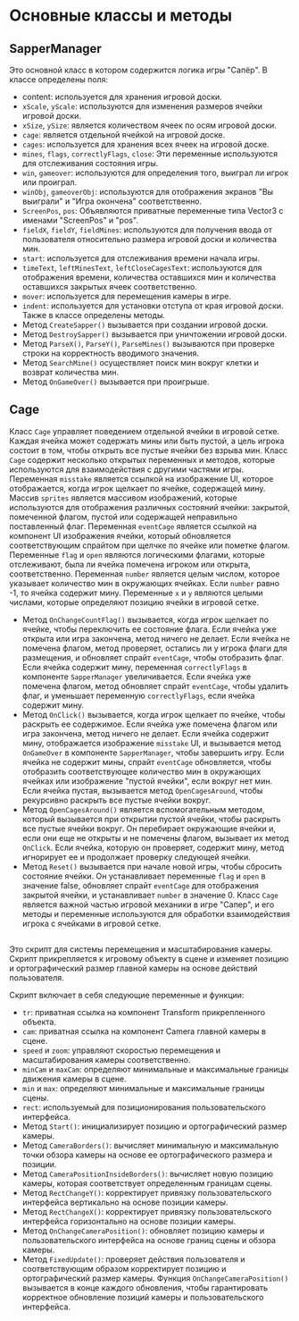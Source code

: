 # Основные классы и методы
## SapperManager
Это основной класс в котором содержится логика игры "Сапёр".
В классе определены поля:
- content: используется для хранения игровой доски.
- `xScale`, `yScale`: используются для изменения размеров ячейки игровой доски.
- `xSize`, `ySize`: является количеством ячеек по осям игровой доски.
- `cage`: является отдельной ячейкой на игровой доске.
- `cages`: используется для хранения всех ячеек на игровой доске.
- `mines`, `flags`, `correctlyFlags`, `close`: Эти переменные используются для отслеживания состояния игры.
- `win`, `gameover`: используются для определения того, выиграл ли игрок или проиграл.
- `winObj`, `gameoverObj`: используются для отображения экранов "Вы выиграли" и "Игра окончена" соответственно.
- `ScreenPos`, `pos`: Объявляются приватные переменные типа Vector3 с именами "ScreenPos" и "pos".
- `fieldX`, `fieldY`, `fieldMines`: используются для получения ввода от пользователя относительно размера игровой доски и количества мин.
- `start`: используется для отслеживания времени начала игры.
- `timeText`, `leftMinesText`, `leftCloseCagesText`: используются для отображения времени, количества оставшихся мин и количества оставшихся закрытых ячеек соответственно.
- `mover`: используется для перемещения камеры в игре.
- `indent`: используется для установки отступа от края игровой доски.
Также в классе определены методы.
- Метод `CreateSapper()` вызывается при создании игровой доски.
- Метод `DestroySapper()` вызывается при уничтожении игровой доски.
- Метод `ParseX()`, `ParseY()`, `ParseMines()` вызываются при проверке строки на корректность вводимого значения.
- Метод `SearchMine()` осуществляет поиск мин вокруг клетки и возврат количества мин.
- Метод `OnGameOver()` вызывается при проигрыше.
## Cage
Класс `Cage` управляет поведением отдельной ячейки в игровой сетке. Каждая ячейка может содержать мины или быть пустой, а цель игрока состоит в том, чтобы открыть все пустые ячейки без взрыва мин.
Класс `Cage` содержит несколько открытых переменных и методов, которые используются для взаимодействия с другими частями игры. Переменная `misstake` является ссылкой на изображение UI, которое отображается, когда игрок щелкает по ячейке, содержащей мину. Массив `sprites` является массивом изображений, которые используются для отображения различных состояний ячейки: закрытой, помеченной флагом, пустой или содержащей неправильно поставленный флаг. Переменная `eventCage` является ссылкой на компонент UI изображения ячейки, который обновляется соответствующим спрайтом при щелчке по ячейке или пометке флагом.
Переменные `flag` и `open` являются логическими флагами, которые отслеживают, была ли ячейка помечена игроком или открыта, соответственно. Переменная `number` является целым числом, которое указывает количество мин в окружающих ячейках. Если `number` равно -1, то ячейка содержит мину. Переменные `x` и `y` являются целыми числами, которые определяют позицию ячейки в игровой сетке.
- Метод `OnChangeCountFlag()` вызывается, когда игрок щелкает по ячейке, чтобы переключить ее состояние флага. Если ячейка уже открыта или игра закончена, метод ничего не делает. Если ячейка не помечена флагом, метод проверяет, остались ли у игрока флаги для размещения, и обновляет спрайт `eventCage`, чтобы отобразить флаг. Если ячейка содержит мину, переменная `correctlyFlags` в компоненте `SapperManager` увеличивается. Если ячейка уже помечена флагом, метод обновляет спрайт `eventCage`, чтобы удалить флаг, и уменьшает переменную `correctlyFlags`, если ячейка содержит мину.
- Метод `OnClick()` вызывается, когда игрок щелкает по ячейке, чтобы раскрыть ее содержимое. Если ячейка уже помечена флагом или игра закончена, метод ничего не делает. Если ячейка содержит мину, отображается изображение `misstake` UI, и вызывается метод `OnGameOver` в компоненте `SapperManager`, чтобы завершить игру. Если ячейка не содержит мины, спрайт `eventCage` обновляется, чтобы отобразить соответствующее количество мин в окружающих ячейках или изображение "пустой ячейки", если вокруг нет мин. Если ячейка пустая, вызывается метод `OpenCagesAround`, чтобы рекурсивно раскрыть все пустые ячейки вокруг.
- Метод `OpenCagesAround()` является вспомогательным методом, который вызывается при открытии пустой ячейки, чтобы раскрыть все пустые ячейки вокруг. Он перебирает окружающие ячейки и, если они еще не открыты и не помечены флагом, вызывает их метод `OnClick`. Если ячейка, которую он проверяет, содержит мину, метод игнорирует ее и продолжает проверку следующей ячейки.
- Метод `Reset()` вызывается при начале новой игры, чтобы сбросить состояние ячейки. Он устанавливает переменные `flag` и `open` в значение false, обновляет спрайт `eventCage` для отображения закрытой ячейки, и устанавливает `number` в значение 0.
Класс `Cage` является важной частью игровой механики в игре "Сапер", и его методы и переменные используются для обработки взаимодействия игрока с ячейками в игровой сетке.
## 
Это скрипт для системы перемещения и масштабирования камеры. Скрипт прикрепляется к игровому объекту в сцене и изменяет позицию и ортографический размер главной камеры на основе действий пользователя.

Скрипт включает в себя следующие переменные и функции:
- `tr`: приватная ссылка на компонент Transform прикрепленного объекта.
- `cam`: приватная ссылка на компонент Camera главной камеры в сцене.
- `speed` и `zoom`: управляют скоростью перемещения и масштабирования камеры соответственно.
- `minCam` и `maxCam`: определяют минимальные и максимальные границы движения камеры в сцене.
- `min` и `max`: определяют минимальные и максимальные границы сцены.
- `rect`: используемый для позиционирования пользовательского интерфейса.
- Метод `Start()`: инициализирует позицию и ортографический размер камеры.
- Метод `CameraBorders()`: вычисляет минимальную и максимальную точки обзора камеры на основе ее ортографического размера и позиции.
- Метод `CameraPositionInsideBorders()`: вычисляет новую позицию камеры, которая соответствует определенным границам сцены.
- Метод `RectChangeY()`: корректирует привязку пользовательского интерфейса вертикально на основе позиции камеры.
- Метод `RectChangeX()`: корректирует привязку пользовательского интерфейса горизонтально на основе позиции камеры.
- Метод `OnChangeCameraPosition()`: обновляет позицию камеры и пользовательского интерфейса на основе границ сцены и обзора камеры.
- Метод `FixedUpdate()`: проверяет действия пользователя и соответствующим образом корректирует позицию и ортографический размер камеры. Функция `OnChangeCameraPosition()` вызывается в конце каждого обновления, чтобы гарантировать корректное обновление позиций камеры и пользовательского интерфейса.
